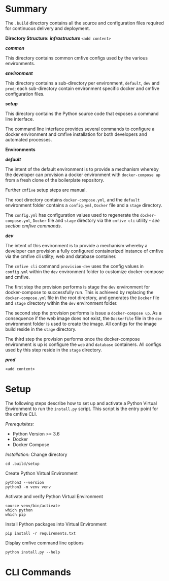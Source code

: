 # Summary
The `.build` directory contains all the source and configuration files required for continuous delivery and deployment.

**Directory Structure:**
***infrastructure***
`<add content>`

***common***

This directory contains common cmfive configs used by the various environments.

***environment***

This directory contains a sub-directory per environment, `default`, `dev` and `prod`; each sub-directory contain environment specific docker and cmfive configuration files.

***setup***

This directory contains the Python source code that exposes a command line interface. 

The command line interface provides several commands to configure a docker environment and cmfive installation for both developers and automated processes.

**Environments**

***default***

The intent of the default environment is to provide a mechanism whereby the developer can provision a docker environment with `docker-compose up` from a fresh clone of the boilerplate repository. 

Further `cmfive` setup steps are manual.

The root directory contains `docker-compose.yml`, and the `default` environment folder contains a `config.yml`, `Docker` file and a `stage` directory.

The `config.yml` has configuration values used to regenerate the `docker-compose.yml`, `Docker` file and `stage` directory via the `cmfive cli` utility - *see section cmfive commands*.

***dev***

The intent of this environment is to provide a mechanism whereby a developer can provision a fully configured containerized instance of cmfive via the cmfive cli utility; web and database container.

The `cmfive cli` command `provision-dev` uses the config values in `config.yml` within the `dev` environment folder to customize docker-compose and cmfive.

The first step the provision performs is stage the `dev` environment for docker-compose to successfully run. This is achieved by replacing the `docker-compose.yml` file in the root directory, and generates the `Docker` file and `stage` directory within the `dev` environment folder.

The second step the provision performs is issue a `docker-compose up`. As a consequence if the web image does not exist, the `Dockerfile` file in the `dev` environment folder is used to create the image. All configs for the image build reside in the `stage` directory.

The third step the provision performs once the docker-compose environment is up is configure the `web` and `database` containers. All configs used by this step reside in the `stage` directory.

***prod***

`<add content>`

# Setup
The following steps describe how to set up and activate a Python Virtual Environment to run the `install.py` script. This script is the entry point for the cmfive CLI.

*Prerequisites:*

 - Python Version >= 3.6
 - Docker
 - Docker Compose

*Installation:*
Change directory
```
cd .build/setup
```

Create Python Virtual Environment
```
python3 --version
python3 -m venv venv
```

Activate and verify Python Virtual Environment
```
source venv/bin/activate
which python
which pip
```
Install Python packages into Virtual Environment
```
pip install -r requirements.txt
```

Display cmfive command line options
```
python install.py --help
```

# CLI Commands
